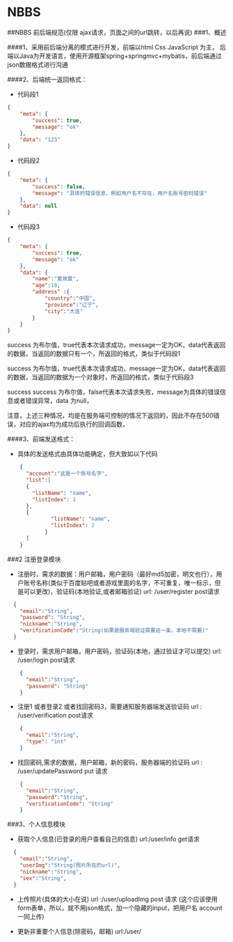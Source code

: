 # NBBS
##NBBS 前后端规范(仅限 ajax请求，页面之间的url跳转，以后再说)
###1、概述

####1、采用前后端分离的模式进行开发，前端以html Css JavaScript 为主， 后端以Java为开发语言，使用开源框架spring+springmvc+mybatis，前后端通过json数据格式进行沟通

####2、后端统一返回格式：

* 代码段1 
```json
{
    "meta": {
        "success": true,
        "message": "ok"
    },
    "data": "123"
}
```
* 代码段2
```json
{
    "meta": {
        "success": false,
        "message": "具体的错误信息，例如用户名不存在，用户名账号密码错误"
    },
    "data": null
}
```
* 代码段3
```json
{
    "meta": {
        "success": true,
        "message": "ok"
    },
    "data": {
        "name":"夏效雷",
        "age":18,
        "address" :{
            "country":"中国",
            "province":"辽宁",
            "city":"大连"
        }
    }
}
```

success 为布尔值，true代表本次请求成功，message一定为OK，data代表返回的数据，当返回的数据只有一个，所返回的格式，类似于代码段1

success 为布尔值，true代表本次请求成功，message一定为OK，data代表返回的数据，当返回的数据为一个对象时，所返回的格式，类似于代码段3

success success 为布尔值，false代表本次请求失败，message为具体的错误信息或者错误异常，data 为null，

注意，上述三种情况，均是在服务端可控制的情况下返回的，因此不存在500错误，对应的ajax均为成功后执行的回调函数，

####3、前端发送格式：
* 具体的发送格式由具体功能确定，但大致如以下代码
```json
    {
      "account":"这是一个账号名字",
      "list":[
      {
        "listName": "name",
        "listIndex": 1
      },
      {
              "listName": "name",
              "listIndex": 2
            }
      ]
    }
```
###2 注册登录模块
* 注册时，需求的数据：用户邮箱，用户密码（最好md5加密，明文也行），用户账号名称(类似于百度贴吧或者游戏里面的名字，不可重复，唯一标示，但是可以更改)，验证码(本地验证,或者邮箱验证)
url: /user/register post请求
```json
  {
    "email":"String",
    "password": "String",
    "nickname":"String",
    "verificationCode":"String(如果是服务端验证需要这一条，本地不需要)"
  }
```
* 登录时，需求用户邮箱，用户密码，验证码(本地，通过验证才可以提交) url: /user/login post请求
```json
    {
      "email":"String",
      "password": "String"
    }
```
* 注册1 或者登录2 或者找回密码3，需要通知服务器端发送验证码 url : /user/verification post请求
```json
    {
      "email":"String",
      "type": "int"
    }
```
* 找回密码,需求的数据，用户邮箱，新的密码，服务器端的验证码 url : /user/updatePassword put 请求
```json
    {
      "email":"String",
      "password":"String",
      "verificationCode": "String"
    }
```  
###3、个人信息模块
* 获取个人信息(已登录的用户查看自己的信息) url:/user/info get请求
```json
  {
    "email":"String",
    "userImg":"String(照片所在的url)",
    "nickname":"String",
    "sex":"String",
  }
```
* 上传照片(具体的大小在说) url :/user/uploadImg post 请求 (这个应该使用form表单，所以，就不用json格式，加一个隐藏的input，把用户名 account 一同上传)

* 更新非重要个人信息(除密码，邮箱) url:/user/
```json
``` 
